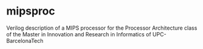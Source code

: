 mipsproc
========

Verilog description of a MIPS processor for the Processor Architecture class of the Master in Innovation and Research in Informatics of UPC-BarcelonaTech
